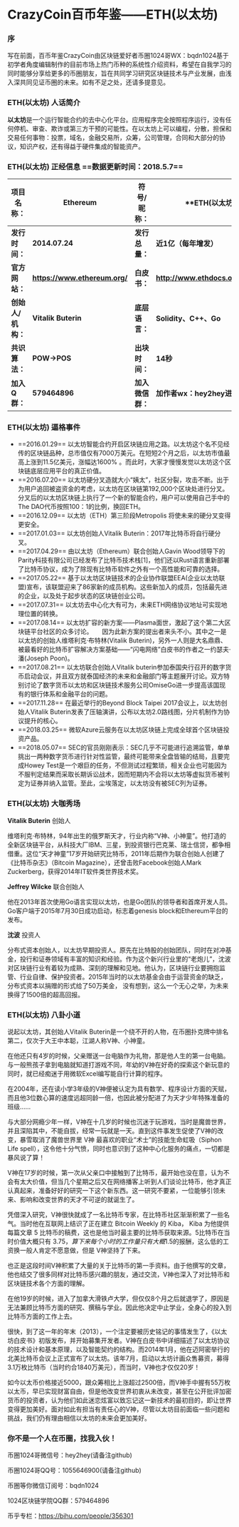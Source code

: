 
# CrazyCoin百币年鉴——ETH(以太坊) 

### 序
写在前面，百币年鉴CrazyCoin由区块链爱好者币圈1024哥WX：bqdn1024基于初学者角度编辑制作的目前市场上热门币种的系统性介绍资料，希望在自我学习的同时能够分享给更多的币圈朋友，旨在共同学习研究区块链技术与产业发展，由浅入深共同见证币圈的未来。如有不足之处，还请多提意见。

### ETH(以太坊) 人话简介

**以太坊**是一个运行智能合约的去中心化平台。应用程序完全按照程序运行，没有任何停机、审查、欺诈或第三方干预的可能性。在以太坊上可以编程，分散，担保和交易任何事物：投票，域名，金融交易所，众筹，公司管理，合同和大部分的协议，知识产权，还有得益于硬件集成的智能资产。

### ETH(以太坊) 正经信息  ==数据更新时间：2018.5.7==

**项目名称：**| **Ethereum**|**符号/昵称：**|**ETH(以太坊) **
----------- | ----------- | ------------- | -------------
**发行时间：** | **2014.07.24** | **发行总量：**| **近1亿（每年增发）**
**官方网站：**| **https://www.ethereum.org/**  | **白皮书：** | **http://www.ethdocs.org/en/latest/**
**创始人/机构：**  | **Vitalik Buterin** | **底层语言：** | **Solidity、C++、Go**
**共识算法：** | **POW→POS**  | **出块时间：**| **14秒**
**加入Q群：** | **579464896**  | **加入微信群：**| **加作者wx：hey2hey进群**


### ETH(以太坊) 逼格事件

 - ==2016.01.29== 以太坊智能合约开启区块链应用之路。以太坊这个名不见经传的区块链品种，总市值仅有7000万美元。在短短2个月之后，以太坊市值最高上涨到11.5亿美元，涨幅达1600% 。而此时，大家才慢慢发觉以太坊这个区块链底层应用平台的真正价值。
 - ==2016.07.20== 以太坊硬分叉造就大小“姨太”，社区分裂，攻击不断。出于为用户追回被盗资金的考虑，以太坊在区块链第192,000个区块处进行分叉。分叉后的以太坊区块链上执行了一个新的智能合约，用户可以使用自己手中的The DAO代币按照100：1的比例，换回ETH。
 - ==2016.12.09== 以太坊（ETH）第三阶段Metropolis 将使未来的硬分叉变得更安全。
 - ==2017.01.03== 以太坊创始人Vitalik Buterin：2017年比特币将自行硬分叉。
 - ==2017.04.29== 由以太坊（Ethereum）联合创始人Gavin Wood领导下的Parity科技有限公司已经发布了比特币技术栈[1]，他们还以Rust语言重新部署了比特币协议，成为了除现有比特币软件之外有一个高性能和可靠的选择。
 - ==2017.05.22== 基于以太坊区块链技术的企业协作联盟EEA(企业以太坊联盟)宣布，该联盟迎来了86家新的成员机构。这些新加入的成员，包括最先进的企业，以及处于起步状态的区块链创业公司。
 - ==2017.07.31== 以太坊去中心化大有可为，未来ETH网络协议地址可实现地理位置的转换。
 - ==2017.08.14== 以太坊扩容的新方案——Plasma面世，激起了这个第二大区块链平台社区的众多讨论。　　因为此新方案的提出者来头不小。其中之一是以太坊的创始人维塔利克·布特林(Vitalik Buterin)，另外一人则是大名鼎鼎、被最看好的比特币扩容解决方案基础——“闪电网络”白皮书的作者之一约瑟夫·潘(Joseph Poon)。
 - ==2017.08.21== 以太坊联合创始人Vitalik buterin参加泰国央行召开的数字货币启动会议，并且双方就泰国经济的未来和金融部门等主题展开讨论。双方特别讨论了数字货币以太坊和区块链技术服务公司OmiseGo进一步提高该国现有的银行体系和金融平台的问题。
 - ==2017.11.28== 在最近举行的Beyond Block Taipei 2017会议上，以太坊创始人Vitalik Buterin发表了压轴演讲，公布以太坊2.0路线图，分片机制作为协议提升的核心。
 - ==2018.03.25== 微软Azure云服务在以太坊区块链上完成全球首个区块链投资产品。
 - ==2018.05.07== SEC的官员刚刚表示：SEC几乎不可能进行追溯监管，单单挑出一两种数字货币进行针对性监管，最终可能带来全盘皆输的结局，且要完成Howey Test是一个艰巨的任务，不但测试过程繁琐，相关企业也可能因为不服判定结果而采取长期诉讼战术，因而短期内不会将以太坊等虚拟货币被判定为证券并纳入监管。至此，尘埃落定，以太坊没有被SEC列为证券。

### ETH(以太坊) 大咖秀场

**Vitalik Buterin** 创始人

维塔利克·布特林，94年出生的俄罗斯天才，行业内称“V神、小神童”。他打造的全新区块链平台，从科技大厂IBM、三星，到投资银行巴克莱、瑞士信贷，都争相借重。这位“天才神童”17岁开始研究比特币，2011年后期作为联合创始人创建了《比特币杂志》（Bitcoin Magazine），还曾击败Facebook创始人Mark Zuckerberg，获得2014年IT软件类世界技术奖。

**Jeffrey Wilcke** 联合创始人

他在2013年首次使用Go语言实现以太坊，也是Go团队的领导者和首席开发人员。Go客户端于2015年7月30日成功启动，标志着genesis block和Ethereum平台的发布。

**沈波** 投资人

分布式资本创始人，以太坊早期投资人。原先在比特股的创始团队，同时在对冲基金，投行和证券领域有丰富的知识和经验。作为这个新兴行业里的“老炮儿”，沈波对区块链行业有着较为成熟、深刻的理解和见地。他认为，区块链行业要拥抱监管、行业自律、保护投资者。2015年当时的以太坊基金会由于运营资金的缺乏，分布式资本以捐赠的形式给了50万美金， 没有想到，这么一个无心之举，为未来换得了1500倍的超高回报。



### ETH(以太坊) 八卦小道

说起以太坊，其创始人Vitalik Buterin是一个绕不开的人物，在币圈扑克牌中排名第二，仅次于大王中本聪，江湖人称V神、小神童。

在他还只有4岁的时候，父亲赠送一台电脑作为礼物，那是他人生的第一台电脑。与一般熊孩子拿到电脑就知道打游戏不同，年幼的V神在好奇的探索这个新玩意的同时，就已经痴迷于用微软Excel编写能自行计算的程序。

在2004年，还在读小学3年级的V神便被认定为具有数学、程序设计方面的天赋，而且他3位数心算的速度远超同龄一倍，也因此被分配进了为天才少年特殊准备的班级……

与大部分网瘾少年一样，V神在十几岁的时候也沉迷于玩游戏，当时是魔兽世界，并且深陷其中，不能自拔，经常一玩就是一天。直到这件事发生促使了V神的改变，暴雪取消了魔兽世界里 V神 最喜欢的职业“术士”的技能生命虹吸（Siphon Life spell），这令他十分气愤，同时也意识到了这种中心化服务的痛点，一切都是暴风说了算！

V神在17岁的时候，第一次从父亲口中接触到了比特币，最开始也没在意，认为不会有太大价值，但当几个星期之后又在网络播客上听到人们谈论比特币，他才真正认真起来，准备好好的研究一下这个新东西。这一研究不要紧，一位能够引领未来、影响和改变世界的天才不可逆的就诞生了。

凭借深入研究，V神很快就成了一名比特币专家，在比特币社区渐渐积累了一些名气。当时他在互联网上结识了正在建立 Bitcoin Weekly 的 Kiba， Kiba 为他提供每篇文章 5 比特币的稿费，这也是他当时最主要的比特币获取来源。5比特币在当时价值大概只有 $3.75，算下来每个小时的工作量只有大概$1.5的报酬，这么低的工资换一般人肯定不愿意做，但是 V神坚持了下来。

也正是这段时间V神积累了大量的关于比特币的第一手资料。由于他撰写的文章，他也结交了很多同样对比特币感兴趣的朋友，通过交流，V神也深入了对比特币和区块链技术各个方面的理解。

在他19岁的时候，进入了加拿大滑铁卢大学，但仅仅8个月之后就退学了，原因是无法兼顾比特币方面的研究、撰稿与学业。因此他决定中止学业，全身心的投入到比特币方面的工作上去。

很快，到了这一年的年末（2013），一个注定要被历史铭记的事情发生了，《以太坊白皮书》初版发布，并开始募集开发者。V神在白皮书中详细描述了以太坊协议的技术设计和基本原理，以及智能契约的结构。而2014年1月，他在迈阿密举行的北美比特币会议上正式宣布了以太坊。该年7月，启动以太坊计画众售募资，募得3.1万枚比特币（当时约合1840万美元），而当时，V神也才仅仅20岁！

如今以太币价格接近5000，跟众筹相比上涨超过2500倍，而V神手中握有55万枚以太币，早已实现财富自由，但是他改变世界初衷从未改变，甚至在公开批评加密货币的投资者，认为他们如此迷恋炫富以致忘记这一新技术的最初目的，即让世界变得更加美好。面对如此有担当有责任心的V神，尽管以太坊目前面临一些问题和挑战，我们仍有理由相信以太坊的未来会更加美好。

### 你不是一个人在币圈，找我入伙！
币圈1024哥微信号：hey2hey(请备注github)

币圈1024哥QQ号：1055646900(请备注github)

币圈等你微信订阅号：bqdn1024

1024区块链学院QQ群：579464896

币乎专栏：https://bihu.com/people/356301

